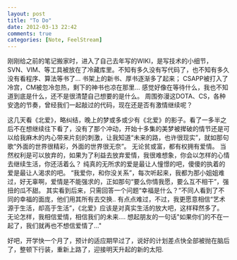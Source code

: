 ```yaml
---
layout: post
title: "To Do"
date: 2012-03-13 22:42
comments: true
categories: [Note, FeelStream]
---
```

  刚刚给之前的笔记搬家时，进入了自己去年写的WIKI，是写技术的小细节，SVN、VIM、等工具被放在了冷藏库里。不知有多久没有写代码了，也不知有多久没有看程序、算法等书了...   书架上的新书、厚书逐渐多了起来； CSAPP被打入了冷宫，CM被忽冷忽热，剩下的神书也凉在那里...  感觉好像在等待什么，我也不知道到底是什么，还不是很清楚自己想要的是什么。   周围弥漫这DOTA、CS，各种安逸的节奏，曾经我们一起敲过的代码，现在还是否有激情继续呢？

这几天看《北爱》，略纠结，晚上的梦或多或少有《北爱》的影子。看了一多半之后不在想继续往下看了，没有了那个冲动，开始十多集的美梦被撵破的情节还是可以给我麻木的内心带来片刻的刺激，让我知道“未来的路，也许很现实”，就如那句歌“外面的世界很精彩，外面的世界很无奈”。   无论贫或富，都有权拥有爱情。  当然权利是可以放弃的，如果为了利益去放弃爱情，我很难想象，你会以怎样的心情去继续生活，你还活着么？   纯真的无所求的爱是最让人憧憬的吧，傻傻的执着的爱是最让人渴求的吧。       “我爱你，和你没关系”，每次听起来，我都为那小姐姐难过，好无辜啊，爱情是不能强求的，正如那句“要么你情我愿，要么互不相干”，强扭的瓜不甜。     其实看到后来，只需回答一个问题“幸福是什么？”不同人看到了不同的幸福的面庞，他们用其所有去交换..       有点点难过，不过，我更愿意相信“艺术源于生活，却高于生活”，《北爱》应该是对真实生活的放大吧，这样释然多了。  无论怎样，我相信爱情，相信我们的未来....     想起朋友的一句话"如果你们的不在一起了，我们就再也不想信爱情了..."

好吧，开学快一个月了，预计的适应期早过了，说好的计划差点快全部被抛在脑后了，整顿下行装，重新上路了，迎接明天升起的新的太阳.


